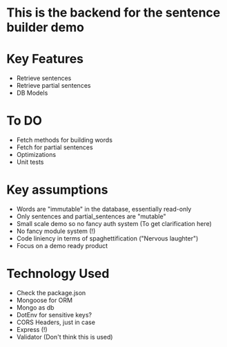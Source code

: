 # This is the backend for the sentence builder demo

# Key Features
 - Retrieve sentences
 - Retrieve partial sentences
 - DB Models

# To DO
 - Fetch methods for building words
 - Fetch for partial sentences
 - Optimizations
 - Unit tests

# Key assumptions
 - Words are "immutable" in the database, essentially read-only
 - Only sentences and partial_sentences are "mutable"
 - Small scale demo so no fancy auth system (To get clarification here)
 - No fancy module system (!)
 - Code liniency in terms of spaghettification ("Nervous laughter")
 - Focus on a demo ready product

# Technology Used
 - Check the package.json
 - Mongoose for ORM
 - Mongo as db
 - DotEnv for sensitive keys?
 - CORS Headers, just in case
 - Express (!)
 - Validator (Don't think this is used)